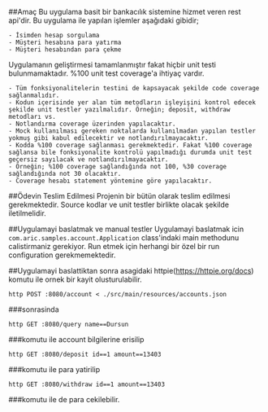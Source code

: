 ##Amaç
Bu uygulama basit bir bankacılık sistemine hizmet veren rest api'dir. Bu uygulama ile yapılan işlemler aşağıdaki gibidir;
    
    - İsimden hesap sorgulama
    - Müşteri hesabına para yatırma
    - Müşteri hesabından para çekme
    
Uygulamanın geliştirmesi tamamlanmıştır fakat hiçbir unit testi bulunmamaktadır. %100 unit test coverage'a ihtiyaç vardır. 

    - Tüm fonksiyonalitelerin testini de kapsayacak şekilde code coverage sağlanmalıdır. 
    - Kodun içerisinde yer alan tüm metodların işleyişini kontrol edecek şekilde unit testler yazılmalıdır. Örneğin; deposit, withdraw metodları vs.
    - Notlandırma coverage üzerinden yapılacaktır.
    - Mock kullanılması gereken noktalarda kullanılmadan yapılan testler yokmuş gibi kabul edilecektir ve notlandırılmayacaktır. 
    - Kodda %100 coverage sağlanması gerekmektedir. Fakat %100 coverage sağlansa bile fonksiyonalite kontrolü yapılmadığı durumda unit test geçersiz sayılacak ve notlandırılmayacaktır. 
	- Örneğin; %100 coverage sağlandığında not 100, %30 coverage sağlandığında not 30 olacaktır.
    - Coverage hesabı statement yöntemine göre yapılacaktır.
	
##Ödevin Teslim Edilmesi
Projenin bir bütün olarak teslim edilmesi gerekmektedir. Source kodlar ve unit testler birlikte olacak şekilde iletilmelidir.

##Uygulamayi baslatmak ve manual testler
Uygulamayi baslatmak icin `com.aric.samples.account.Application` class'indaki main methodunu calistirmaniz gerekiyor.
Run etmek için herhangi bir özel bir run configuration gerekmemektedir.

##Uygulamayi baslattiktan sonra asagidaki httpie(https://httpie.org/docs) komutu ile ornek bir kayit olusturulabilir.

    http POST :8080/account < ./src/main/resources/accounts.json

###sonrasinda

    http GET :8080/query name==Dursun 
###komutu ile account bilgilerine erisilip

    http GET :8080/deposit id==1 amount==13403 
###komutu ile para yatirilip
 
    http GET :8080/withdraw id==1 amount==13403
###komutu ile de para cekilebilir. 
